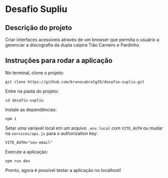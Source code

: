 # Desafio Supliu

## Descrição do projeto

Criar interfaces acessíveis através de um browser que permita o usuário a gerenciar a discografia da dupla caipira Tião Carreiro e Pardinho.

## Instruções para rodar a aplicação

No terminal, clone o projeto:

```
git clone https://github.com/brunocabralg35/desafio-supliu.git
```

Entre na pasta do projeto:

```
cd desafio-supliu
```

Instale as dependências:

```
npm i
```

Setar uma variavel local em um arquivo `.env.local` com `VITE_AUTH` ou mudar na `services/api.js` para o authorization key:

```
VITE_AUTH="seu-email"
```

Execute a aplicação:

```
npm run dev
```

Pronto, agora é possível testar a aplicação no localhost!
